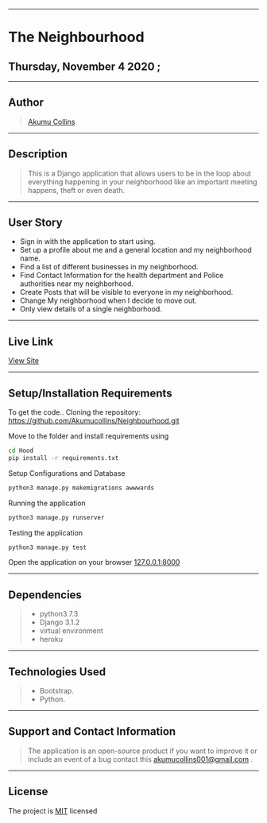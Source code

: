 ***

# The Neighbourhood

## Thursday, November 4 2020 ;

---

## Author
> [Akumu Collins](https://github.com/Akumucollins)

***

## Description
>This is a Django application that allows users to be in the loop about everything happening in your neighborhood like  an important meeting happens, theft or even death.

---

## User Story  
  
* Sign in with the application to start using.
* Set up a profile about me and a general location and my neighborhood name.
* Find a list of different businesses in my neighborhood.
* Find Contact Information for the health department and Police authorities near my neighborhood.
* Create Posts that will be visible to everyone in my neighborhood.
* Change My neighborhood when I decide to move out.
* Only view details of a single neighborhood.

---

## Live Link
[View Site](https://hood-posted.herokuapp.com/)

***

## Setup/Installation Requirements
To get the code..
Cloning the repository:
 https://github.com/Akumucollins/Neighbourhood.git
  
Move to the folder and install requirements using
  ```bash
  cd Hood
  pip install -r requirements.txt
  ```
Setup Configurations and  Database
  ```bash 
  python3 manage.py makemigrations awwwards 
  ``` 
Running the application
  ```bash
  python3 manage.py runserver
  ```
  
Testing the application
  ```bash
  python3 manage.py test
  ```
Open the application on your browser 
[127.0.0.1:8000](http://127.0.0.1:8000/)

---

## Dependencies
>* python3.7.3
>* Django 3.1.2
>* virtual environment
>* heroku
***

## Technologies Used
>* Bootstrap.
>* Python.

 
---

## Support and Contact Information
> The application is an open-source product if you  want to improve it or include an event of a bug  contact this
> akumucollins001@gmail.com .

***

## License
The project is [MIT](LICENSE) licensed 